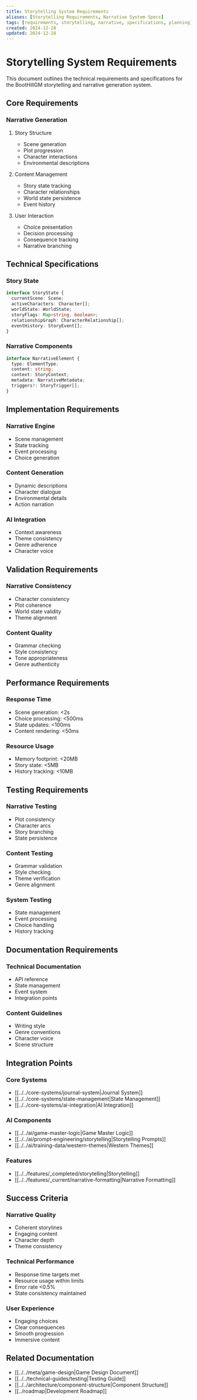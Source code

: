 ```yaml
---
title: Storytelling System Requirements
aliases: [Storytelling Requirements, Narrative System Specs]
tags: [requirements, storytelling, narrative, specifications, planning]
created: 2024-12-28
updated: 2024-12-28
---
```


# Storytelling System Requirements

This document outlines the technical requirements and specifications for the BootHillGM storytelling and narrative generation system.

## Core Requirements

### Narrative Generation
1. Story Structure
   - Scene generation
   - Plot progression
   - Character interactions
   - Environmental descriptions

2. Content Management
   - Story state tracking
   - Character relationships
   - World state persistence
   - Event history

3. User Interaction
   - Choice presentation
   - Decision processing
   - Consequence tracking
   - Narrative branching

## Technical Specifications

### Story State
```typescript
interface StoryState {
  currentScene: Scene;
  activeCharacters: Character[];
  worldState: WorldState;
  storyFlags: Map<string, boolean>;
  relationshipGraph: CharacterRelationship[];
  eventHistory: StoryEvent[];
}
```

### Narrative Components
```typescript
interface NarrativeElement {
  type: ElementType;
  content: string;
  context: StoryContext;
  metadata: NarrativeMetadata;
  triggers?: StoryTrigger[];
}
```

## Implementation Requirements

### Narrative Engine
- Scene management
- State tracking
- Event processing
- Choice generation

### Content Generation
- Dynamic descriptions
- Character dialogue
- Environmental details
- Action narration

### AI Integration
- Context awareness
- Theme consistency
- Genre adherence
- Character voice

## Validation Requirements

### Narrative Consistency
- Character consistency
- Plot coherence
- World state validity
- Theme alignment

### Content Quality
- Grammar checking
- Style consistency
- Tone appropriateness
- Genre authenticity

## Performance Requirements

### Response Time
- Scene generation: <2s
- Choice processing: <500ms
- State updates: <100ms
- Content rendering: <50ms

### Resource Usage
- Memory footprint: <20MB
- Story state: <5MB
- History tracking: <10MB

## Testing Requirements

### Narrative Testing
- Plot consistency
- Character arcs
- Story branching
- State persistence

### Content Testing
- Grammar validation
- Style checking
- Theme verification
- Genre alignment

### System Testing
- State management
- Event processing
- Choice handling
- History tracking

## Documentation Requirements

### Technical Documentation
- API reference
- State management
- Event system
- Integration points

### Content Guidelines
- Writing style
- Genre conventions
- Character voice
- Scene structure

## Integration Points

### Core Systems
- [[../../core-systems/journal-system|Journal System]]
- [[../../core-systems/state-management|State Management]]
- [[../../core-systems/ai-integration|AI Integration]]

### AI Components
- [[../../ai/game-master-logic|Game Master Logic]]
- [[../../ai/prompt-engineering/storytelling|Storytelling Prompts]]
- [[../../ai/training-data/western-themes|Western Themes]]

### Features
- [[../../features/_completed/storytelling|Storytelling]]
- [[../../features/_current/narrative-formatting|Narrative Formatting]]

## Success Criteria

### Narrative Quality
- Coherent storylines
- Engaging content
- Character depth
- Theme consistency

### Technical Performance
- Response time targets met
- Resource usage within limits
- Error rate <0.5%
- State consistency maintained

### User Experience
- Engaging choices
- Clear consequences
- Smooth progression
- Immersive content

## Related Documentation
- [[../../meta/game-design|Game Design Document]]
- [[../../technical-guides/testing|Testing Guide]]
- [[../../architecture/component-structure|Component Structure]]
- [[../roadmap|Development Roadmap]]
